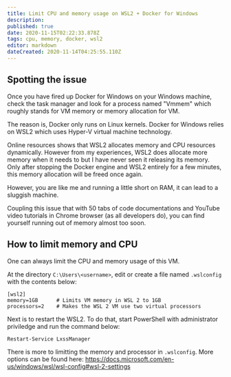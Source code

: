 ```yaml
---
title: Limit CPU and memory usage on WSL2 + Docker for Windows
description: 
published: true
date: 2020-11-15T02:22:33.878Z
tags: cpu, memory, docker, wsl2
editor: markdown
dateCreated: 2020-11-14T04:25:55.110Z
---
```


## Spotting the issue
Once you have fired up Docker for Windows on your Windows machine, check the task manager and look for a process named "Vmmem" which roughly stands for VM memory or memory allocation for VM.

The reason is, Docker only runs on Linux kernels. Docker for Windows relies on WSL2 which uses Hyper-V virtual machine technology. 

Online resources shows that WSL2 allocates memory and CPU resources dynamically. However from my experiences, WSL2 does allocate more memory when it needs to but I have never seen it releasing its memory. Only after stopping the Docker engine and WSL2 entirely for a few minutes, this memory allocation will be freed once again.

However, you are like me and running a little short on RAM, it can lead to a sluggish machine.

Coupling this issue that with 50 tabs of code documentations and YouTube video tutorials in Chrome browser (as all developers do), you can find yourself running out of memory almost too soon.

## How to limit memory and CPU
One can always limit the CPU and memory usage of this VM.

At the directory `C:\Users\<username>`, edit or create a file named `.wslconfig` with the contents below:

```
[wsl2]
memory=1GB 		# Limits VM memory in WSL 2 to 1GB
processors=2 	# Makes the WSL 2 VM use two virtual processors
```

Next is to restart the WSL2. To do that, start PowerShell with administrator priviledge and run the command below:

```
Restart-Service LxssManager
```

There is more to limitting the memory and processor in `.wslconfig`. More options can be found here: https://docs.microsoft.com/en-us/windows/wsl/wsl-config#wsl-2-settings